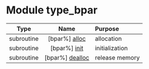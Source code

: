 # Module type_bpar

| Type | Name | Purpose |
| :--: | :--: | :---------- |
| subroutine | [bpar%] [alloc](https://github.com/benjaminmenetrier/bump-standalone/tree/master/src/type_bpar.F90#L49) | allocation |
| subroutine | [bpar%] [init](https://github.com/benjaminmenetrier/bump-standalone/tree/master/src/type_bpar.F90#L91) | initialization |
| subroutine | [bpar%] [dealloc](https://github.com/benjaminmenetrier/bump-standalone/tree/master/src/type_bpar.F90#L261) | release memory |
